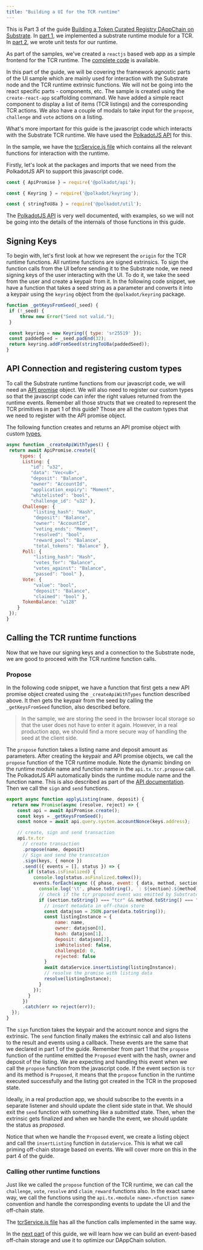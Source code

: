 ```yaml
---
title: "Building a UI for the TCR runtime"
---
```


This is Part 3 of the guide [Building a Token Curated Registry DAppChain on Substrate](index.md). In [part 1](building-the-substrate-tcr-runtime.md), we implemented a substrate runtime module for a TCR. In [part 2](unit-testing-the-tcr-runtime-module.md), we wrote unit tests for our runtime.

As part of the samples, we've created a `reactjs` based web app as a simple frontend for the TCR runtime. The [complete code](https://github.com/substrate-developer-hub/substrate-tcr-ui) is available.

In this part of the guide, we will be covering the framework agnostic parts of the UI sample which are mainly used for interaction with the Substrate node and the TCR runtime extrinsic functions. We will not be going into the react specific parts - components, etc. The sample is created using the `create-react-app` scaffolding command. We have added a simple react component to display a list of items (TCR listings) and the corresponding TCR actions. We also have a couple of modals to take input for the `propose`, `challenge` and `vote` actions on a listing.

What's more important for this guide is the javascript code which interacts with the Substrate TCR runtime. We have used the [PolkadotJS API](https://polkadot.js.org/api/) for this.

In the sample, we have the [tcrService.js file](https://github.com/substrate-developer-hub/substrate-tcr-ui/blob/master/src/services/tcrService.js) which contains all the relevant functions for interaction with the runtime. 

Firstly, let's look at the packages and imports that we need from the PolkadotJS API to support this javascript code.

```javascript
const { ApiPromise } = require('@polkadot/api');

const { Keyring } = require('@polkadot/keyring');

const { stringToU8a } = require('@polkadot/util');
```

The [PolkadotJS API](https://polkadot.js.org/api/) is very well documented, with examples, so we will not be going into the details of the internals of those functions in this guide.

## Signing Keys

To begin with, let's first look at how we represent the `origin` for the TCR runtime functions. All runtime functions are signed extrinsics. To sign the function calls from the UI before sending it to the Substrate node, we need signing keys of the user interacting with the UI. To do it, we take the seed from the user and create a keypair from it. In the following code snippet, we have a function that takes a seed string as a parameter and converts it into a keypair using the `keyring` object from the `@polkadot/keyring` package.

```javascript
function _getKeysFromSeed(_seed) {
 if (!_seed) {
     throw new Error("Seed not valid.");
 }

 const keyring = new Keyring({ type: 'sr25519' });
 const paddedSeed = _seed.padEnd(32);
 return keyring.addFromSeed(stringToU8a(paddedSeed));
}
```

## API Connection and registering custom types

To call the Substrate runtime functions from our javascript code, we will need an [API promise](https://polkadot.js.org/api/examples/promise/) object. We will also need to register our custom types so that the javascript code can infer the right values returned from the runtime events. Remember all those structs that we created to represent the TCR primitives in part 1 of this guide? Those are all the custom types that we need to register with the API promise object.

The following function creates and returns an API promise object with custom [types](https://polkadot.js.org/api/api/#registering-custom-types),

```javascript
async function _createApiWithTypes() {
 return await ApiPromise.create({
     types: {
      Listing: {
         "id": "u32",
         "data": "Vec<u8>",
         "deposit": "Balance",
         "owner": "AccountId",
         "application_expiry": "Moment",
         "whitelisted": "bool",
         "challenge_id": "u32" },
      Challenge: {
          "listing_hash": "Hash",
          "deposit": "Balance",
          "owner": "AccountId",
          "voting_ends": "Moment",
          "resolved": "bool",
          "reward_pool": "Balance",
          "total_tokens": "Balance" },
      Poll: {
          "listing_hash": "Hash",
          "votes_for": "Balance",
          "votes_against": "Balance",
          "passed": "bool" },
      Vote: {
          "value": "bool",
          "deposit": "Balance",
          "claimed": "bool" },
      TokenBalance: "u128"
    }
 });
}
```

## Calling the TCR runtime functions

Now that we have our signing keys and a connection to the Substrate node, we are good to proceed with the TCR runtime function calls.

### Propose

In the following code snippet, we have a function that first gets a new API promise object created using the `_createApiWithTypes` function described above. It then gets the keypair from the seed by calling the `_getKeysFromSeed` function, also described before. 

> In the sample, we are storing the seed in the browser local storage so that the user does not have to enter it again. However, in a real production app, we should find a more secure way of handling the seed at the client side.

The `propose` function takes a listing name and deposit amount as parameters. After creating the keypair and API promise objects, we call the `propose` function of the TCR runtime module. Note the dynamic binding on the runtime module name and function name in the `api.tx.tcr.propose` call. The PolkadotJS API automatically binds the runtime module name and the function name. This is also described as part of the [API documentation](https://polkadot.js.org/api/api/#dynamic-by-default). Then we call the `sign` and `send` functions.

```javascript
export async function applyListing(name, deposit) {
  return new Promise(async (resolve, reject) => {
    const api = await ApiPromise.create();
    const keys = _getKeysFromSeed();
    const nonce = await api.query.system.accountNonce(keys.address);

    // create, sign and send transaction
    api.tx.tcr
      // create transaction
      .propose(name, deposit)
      // Sign and send the transcation
      .sign(keys, { nonce })
      .send(({ events = [], status }) => {
        if (status.isFinalized) {
          console.log(status.asFinalized.toHex());
          events.forEach(async ({ phase, event: { data, method, section } }) => {
            console.log('\t', phase.toString(), `: ${section}.${method}`, data.toString());
            // check if the tcr proposed event was emitted by Substrate runtime
            if (section.toString() === "tcr" && method.toString() === "Proposed") {
              // insert metadata in off-chain store
              const datajson = JSON.parse(data.toString());
              const listingInstance = {
                  name: name,
                  owner: datajson[0],
                  hash: datajson[1],
                  deposit: datajson[2],
                  isWhitelisted: false,
                  challengeId: 0,
                  rejected: false
              }
              await dataService.insertListing(listingInstance);
              // resolve the promise with listing data
              resolve(listingInstance);
            }
          });
        }
      })
      .catch(err => reject(err));
  });
}
```

The `sign` function takes the keypair and the account nonce and signs the extrinsic. The `send` function finally makes the extrinsic call and also listens to the result and events using a callback. These events are the same that we declared in part 1 of the guide. Remember from part 1 that the `propose` function of the runtime emitted the `Proposed` event with the hash, owner and deposit of the listing. We are expecting and handling this event when we call the `propose` function from the javascript code. If the event section is `tcr` and its method is `Proposed`, it means that the `propose` function in the runtime executed successfully and the listing got created in the TCR in the proposed state.

Ideally, in a real production app, we should subscribe to the events in a separate listener and should update the client side state in that. We should exit the `send` function with something like a _submitted_ state. Then, when the extrinsic gets finalized and when we handle the event, we should update the status as _proposed_.

Notice that when we handle the `Proposed` event, we create a listing object and call the `insertListing` function in `dataService`. This is what we call priming off-chain storage based on events. We will cover more on this in the part 4 of the guide.

### Calling other runtime functions

Just like we called the `propose` function of the TCR runtime, we can call the `challenge`, `vote`, `resolve` and `claim_reward` functions also. In the exact same way, we call the functions using the `api.tx.<module name>.<function name>` convention and handle the corresponding events to update the UI and the off-chain state.

The [tcrService.js file](https://github.com/substrate-developer-hub/substrate-tcr-ui/blob/master/src/services/tcrService.js) has all the function calls implemented in the same way.

In the [next part](building-an-event-based-off-chain-storage.md) of this guide, we will learn how we can build an event-based off-chain storage and use it to optimize our DAppChain solution.
